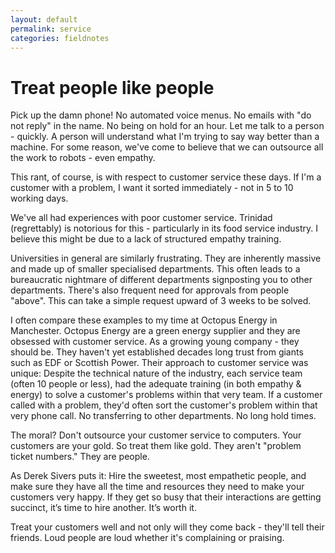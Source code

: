 ```yaml
---
layout: default
permalink: service
categories: fieldnotes
---
```


# Treat people like people

Pick up the damn phone!
No automated voice menus.
No emails with "do not reply" in the name.
No being on hold for an hour.
Let me talk to a person - quickly.
A person will understand what I'm trying to say way better than a machine.
For some reason, we've come to believe that we can outsource all the work to robots - even empathy.

This rant, of course, is with respect to customer service these days.
If I'm a customer with a problem, I want it sorted immediately - not in 5 to 10 working days.

We've all had experiences with poor customer service.
Trinidad (regrettably) is notorious for this - particularly in its food service industry.
I believe this might be due to a lack of structured empathy training.

Universities in general are similarly frustrating.
They are inherently massive and made up of smaller specialised departments.
This often leads to a bureaucratic nightmare of different departments signposting you to other departments.
There's also frequent need for approvals from people "above".
This can take a simple request upward of 3 weeks to be solved.

I often compare these examples to my time at Octopus Energy in Manchester.
Octopus Energy are a green energy supplier and they are obsessed with customer service.
As a growing young company - they should be.
They haven't yet established decades long trust from giants such as EDF or Scottish Power.
Their approach to customer service was unique:
Despite the technical nature of the industry, each service team (often 10 people or less),
had the adequate training (in both empathy & energy) to solve a customer's problems within that very team.
If a customer called with a problem, they'd often sort the customer's problem within that very phone call.
No transferring to other departments.
No long hold times.

The moral?
Don't outsource your customer service to computers.
Your customers are your gold.
So treat them like gold.
They aren't "problem ticket numbers."
They are people.

As Derek Sivers puts it: 
Hire the sweetest, most empathetic people, and make sure they have all the time and resources they need to make your customers very happy.
If they get so busy that their interactions are getting succinct, it’s time to hire another. 
It’s worth it.

Treat your customers well and not only will they come back - they'll tell their friends.
Loud people are loud whether it's complaining or praising.